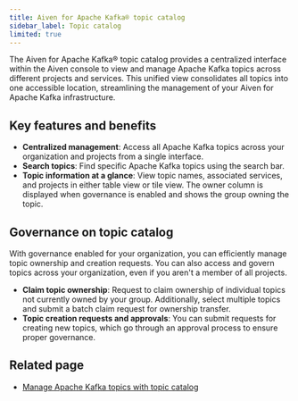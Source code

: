 ```yaml
---
title: Aiven for Apache Kafka® topic catalog
sidebar_label: Topic catalog
limited: true
---
```


The Aiven for Apache Kafka® topic catalog provides a centralized interface within the Aiven console to view and manage Apache Kafka topics across different projects and services.
This unified view consolidates all topics into one accessible location, streamlining
the management of your Aiven for Apache Kafka infrastructure.

## Key features and benefits

- **Centralized management**: Access all Apache Kafka topics across your organization
  and projects from a single interface.
- **Search topics**: Find specific Apache Kafka topics using the search bar.
- **Topic information at a glance**: View topic names, associated services, and projects
  in either table view or tile view. The owner column is displayed when governance is
  enabled and shows the group owning the topic.

## Governance on topic catalog

With governance enabled for your organization, you can efficiently manage topic ownership
and creation requests. You can also access and govern topics across your organization,
even if you aren't a member of all projects.

- **Claim topic ownership**: Request to claim ownership of individual topics not currently
  owned by your group. Additionally, select multiple topics and submit a batch claim
  request for ownership transfer.
- **Topic creation requests and approvals**: You can submit requests for creating new
  topics, which go through an approval process to ensure proper governance.

## Related page

- [Manage Apache Kafka topics with topic catalog](/docs/products/kafka/howto/view-kafka-topic-catalog)
